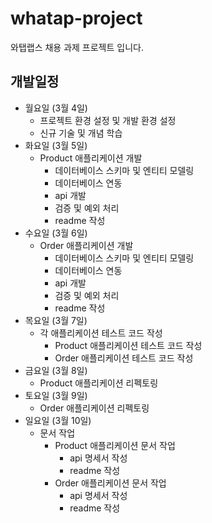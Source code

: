 # whatap-project
와탭랩스 채용 과제 프로젝트 입니다.

## 개발일정
- 월요일 (3월 4일)
  - 프로젝트 환경 설정 및 개발 환경 설정
  - 신규 기술 및 개념 학습
- 화요일 (3월 5일)
  - Product 애플리케이션 개발
    - 데이터베이스 스키마 및 엔티티 모델링
    - 데이터베이스 연동
    - api 개발
    - 검증 및 예외 처리
    - readme 작성
- 수요일 (3월 6일)
  - Order 애플리케이션 개발
    - 데이터베이스 스키마 및 엔티티 모델링
    - 데이터베이스 연동
    - api 개발
    - 검증 및 예외 처리
    - readme 작성
- 목요일 (3월 7일)
    - 각 애플리케이션 테스트 코드 작성
      - Product 애플리케이션 테스트 코드 작성
      - Order 애플리케이션 테스트 코드 작성
- 금요일 (3월 8일)
    - Product 애플리케이션 리펙토링
- 토요일 (3월 9일)
    - Order 애플리케이션 리펙토링
- 일요일 (3월 10일)
    - 문서 작업
      - Product 애플리케이션 문서 작업
        - api 명세서 작성
        - readme 작성
      - Order 애플리케이션 문서 작업
        - api 명세서 작성
        - readme 작성
